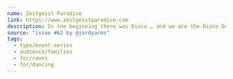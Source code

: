 ```yaml
---
name: Zeitgeist Paradise
link: https://www.zeitgeistparadise.com
description: In the beginning there was Disco … and we are the Disco Descendants! Our parties are for families, and carers with kids. Life changes when you become a parent, so if you miss hitting the clubs and going out dancing, then our family-friendly day raves are for you. This is a social experiment. This is a conceptual art project. This is business. This is pleasure. This is culture. This is our party and you’re invited.
source: "issue #62 by @jordyarms"
tags:
  - type/event-series
  - audience/families
  - for/raves
  - for/dancing
---
```


<!-- Community added from GitHub issue #62 -->
